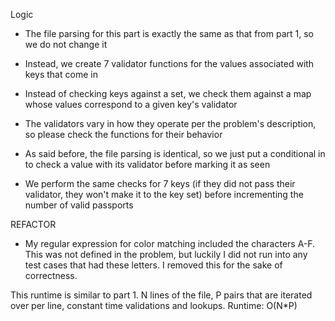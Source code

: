 Logic
- The file parsing for this part is exactly the same as that from part 1, so we do not change it
- Instead, we create 7 validator functions for the values associated with keys that come in
- Instead of checking keys against a set, we check them against a map whose values correspond to a given key's validator
- The validators vary in how they operate per the problem's description, so please check the functions for their behavior

- As said before, the file parsing is identical, so we just put a conditional in to check a value with its validator before marking it as seen
- We perform the same checks for 7 keys (if they did not pass their validator, they won't make it to the key set) before incrementing the number of valid passports

REFACTOR
- My regular expression for color matching included the characters A-F. This was not defined in the problem, but luckily I did not run into any test cases that had these letters. I removed this for the sake of correctness.

This runtime is similar to part 1. N lines of the file, P pairs that are iterated over per line, constant time validations and lookups.
Runtime: O(N*P)
